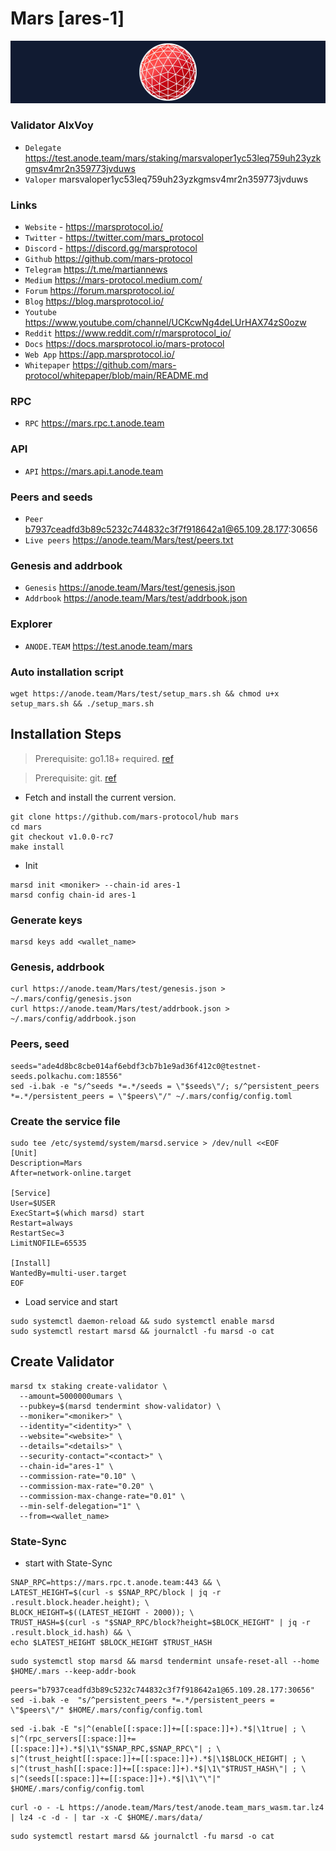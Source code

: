 # Mars [ares-1]
![Mars Guide](https://github.com/Voynitskiy/Voynitskiy/blob/main/testnet/Mars/Mars.png)
### Validator AlxVoy
* `Delegate` https://test.anode.team/mars/staking/marsvaloper1yc53leq759uh23yzkgmsv4mr2n359773jvduws
* `Valoper` marsvaloper1yc53leq759uh23yzkgmsv4mr2n359773jvduws
### Links
* `Website` - https://marsprotocol.io/
* `Twitter` - https://twitter.com/mars_protocol
* `Discord` - https://discord.gg/marsprotocol
* `Github` https://github.com/mars-protocol
* `Telegram` https://t.me/martiannews
* `Medium` https://mars-protocol.medium.com/
* `Forum` https://forum.marsprotocol.io/
* `Blog` https://blog.marsprotocol.io/
* `Youtube` https://www.youtube.com/channel/UCKcwNg4deLUrHAX74zS0ozw
* `Reddit` https://www.reddit.com/r/marsprotocol_io/
* `Docs` https://docs.marsprotocol.io/mars-protocol
* `Web App` https://app.marsprotocol.io/
* `Whitepaper` https://github.com/mars-protocol/whitepaper/blob/main/README.md
### RPC
* `RPC` https://mars.rpc.t.anode.team
### API
* `API` https://mars.api.t.anode.team
### Peers and seeds
* `Peer` b7937ceadfd3b89c5232c744832c3f7f918642a1@65.109.28.177:30656
* `Live peers` https://anode.team/Mars/test/peers.txt
### Genesis and addrbook
* `Genesis` https://anode.team/Mars/test/genesis.json
* `Addrbook` https://anode.team/Mars/test/addrbook.json
### Explorer
* `ANODE.TEAM` https://test.anode.team/mars
### Auto installation script
```
wget https://anode.team/Mars/test/setup_mars.sh && chmod u+x setup_mars.sh && ./setup_mars.sh
```
## Installation Steps
>Prerequisite: go1.18+ required. [ref](https://golang.org/doc/install)

>Prerequisite: git. [ref](https://github.com/git/git)

* Fetch and install the current version.
```shell
git clone https://github.com/mars-protocol/hub mars
cd mars
git checkout v1.0.0-rc7
make install
```
* Init
```
marsd init <moniker> --chain-id ares-1
marsd config chain-id ares-1
```

### Generate keys
```
marsd keys add <wallet_name>
```
### Genesis, addrbook
```
curl https://anode.team/Mars/test/genesis.json > ~/.mars/config/genesis.json
curl https://anode.team/Mars/test/addrbook.json > ~/.mars/config/addrbook.json
```
### Peers, seed
```
seeds="ade4d8bc8cbe014af6ebdf3cb7b1e9ad36f412c0@testnet-seeds.polkachu.com:18556"
sed -i.bak -e "s/^seeds *=.*/seeds = \"$seeds\"/; s/^persistent_peers *=.*/persistent_peers = \"$peers\"/" ~/.mars/config/config.toml
```
### Create the service file
```
sudo tee /etc/systemd/system/marsd.service > /dev/null <<EOF
[Unit]
Description=Mars
After=network-online.target

[Service]
User=$USER
ExecStart=$(which marsd) start
Restart=always
RestartSec=3
LimitNOFILE=65535

[Install]
WantedBy=multi-user.target
EOF
```
* Load service and start
```
sudo systemctl daemon-reload && sudo systemctl enable marsd
sudo systemctl restart marsd && journalctl -fu marsd -o cat
```
## Create Validator
```
marsd tx staking create-validator \
  --amount=5000000umars \
  --pubkey=$(marsd tendermint show-validator) \
  --moniker="<moniker>" \
  --identity="<identity>" \
  --website="<website>" \
  --details="<details>" \
  --security-contact="<contact>" \
  --chain-id="ares-1" \
  --commission-rate="0.10" \
  --commission-max-rate="0.20" \
  --commission-max-change-rate="0.01" \
  --min-self-delegation="1" \
  --from=<wallet_name>
```
### State-Sync
* start with State-Sync
```
SNAP_RPC=https://mars.rpc.t.anode.team:443 && \
LATEST_HEIGHT=$(curl -s $SNAP_RPC/block | jq -r .result.block.header.height); \
BLOCK_HEIGHT=$((LATEST_HEIGHT - 2000)); \
TRUST_HASH=$(curl -s "$SNAP_RPC/block?height=$BLOCK_HEIGHT" | jq -r .result.block_id.hash) && \
echo $LATEST_HEIGHT $BLOCK_HEIGHT $TRUST_HASH
```
```
sudo systemctl stop marsd && marsd tendermint unsafe-reset-all --home $HOME/.mars --keep-addr-book
```
```
peers="b7937ceadfd3b89c5232c744832c3f7f918642a1@65.109.28.177:30656"
sed -i.bak -e  "s/^persistent_peers *=.*/persistent_peers = \"$peers\"/" $HOME/.mars/config/config.toml
```
```
sed -i.bak -E "s|^(enable[[:space:]]+=[[:space:]]+).*$|\1true| ; \
s|^(rpc_servers[[:space:]]+=[[:space:]]+).*$|\1\"$SNAP_RPC,$SNAP_RPC\"| ; \
s|^(trust_height[[:space:]]+=[[:space:]]+).*$|\1$BLOCK_HEIGHT| ; \
s|^(trust_hash[[:space:]]+=[[:space:]]+).*$|\1\"$TRUST_HASH\"| ; \
s|^(seeds[[:space:]]+=[[:space:]]+).*$|\1\"\"|" $HOME/.mars/config/config.toml
```
```
curl -o - -L https://anode.team/Mars/test/anode.team_mars_wasm.tar.lz4 | lz4 -c -d - | tar -x -C $HOME/.mars/data/
```
```
sudo systemctl restart marsd && journalctl -fu marsd -o cat
```
